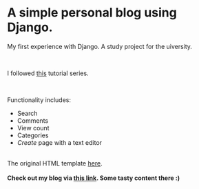 # A simple personal blog using Django.
My first experience with Django. A study project for the uiversity.

<br>

I followed <a href="https://www.youtube.com/watch?v=HWg3zXWwre8">this</a> tutorial series.

<br>

Functionality includes:
- Search
- Comments
- View count
- Categories
- <i>Create</i> page with a text editor

<br>
The original HTML template <a href="https://bootstrapious.com/p/bootstrap-blog">here</a>.

<br>
<br>
<strong>Check out my blog via <a href="http://tastematters.herokuapp.com/">this link</a>. Some tasty content there :)</strong>
